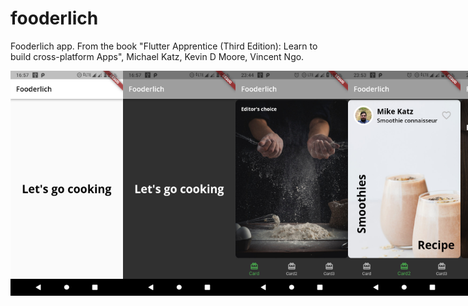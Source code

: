 # fooderlich

Fooderlich app. From the book "Flutter Apprentice (Third Edition): Learn to build cross-platform Apps", Michael Katz, Kevin D Moore, Vincent Ngo. 

<div align="left" ; style="display: flex; flex-direction: row;" padding="10px">
    <img src="screenshots/screenshot1.jpg" width = "180">
    <img src="screenshots/screenshot2.jpg" width = "180">
    <img src="screenshots/screenshot3.jpg" width = "180">
    <img src="screenshots/screenshot4.jpg" width = "180">
    <img src="screenshots/screenshot5.jpg" width = "180">
    <img src="screenshots/screenshot6.jpg" width = "180">
    <img src="screenshots/screenshot7.jpg" width = "180">
    <img src="screenshots/screenshot8.jpg" width = "180">
    <img src="screenshots/screenshot9.jpg" width = "180">
    <img src="screenshots/screenshot10.jpg" width = "180">
</div>
